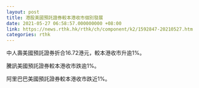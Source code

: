 ```yaml
---
layout: post
title: 港股美國預託證券較本港收市個別發展
date: 2021-05-27 06:58:57.000000000 +08:00
link: https://news.rthk.hk/rthk/ch/component/k2/1592847-20210527.htm
categories: rthk
---
```


中人壽美國預託證券折合16.72港元，較本港收市升逾1%。

騰訊美國預託證券較本港收市跌逾1%。

阿里巴巴美國預託證券較本港收市跌近1%。

